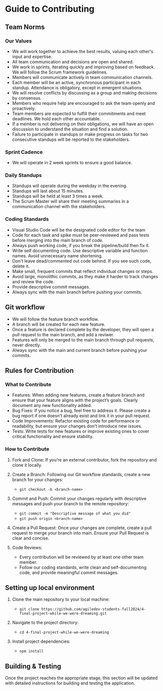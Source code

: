 # Guide to Contributing

## Team Norms

### Our Values

* We will work together to achieve the best results, valuing each other's input and expertise.
* All team communication and decisions are open and shared.
* We work in sprints, iterating quickly and improving based on feedback. We will follow the Scrum framework guidelines.
* Members will communicate actively in team communication channels.
* Each member will be an active, synchronous participant in each standup. Attendance is obligatory, except in emergent situations.
* We will resolve conflicts by discussing as a group and making decisions by consensus.
* Members who require help are encouraged to ask the team openly and proactively.
* Team members are expected to fulfill their commitments and meet deadlines. We hold each other accountable.
* If a member is not delivering on their obligations, we will have an open discussion to understand the situation and find a solution.
* Failure to participate in standups or make progress on tasks for two consecutive standups will be reported to the stakeholders.

### Sprint Cadence

* We will operate in 2 week sprints to ensure a good balance.

### Daily Standups

* Standups will operate during the weekday in the evening.
* Standups will last about 15 minutes.
* Standups will be held at least 3 times a week.
* The Scrum Master will share their meeting summaries in a communication channel with the stakeholders.

### Coding Standards

* Visual Studio Code will be the designated code editor for the team
* Code for each task and spike must be peer-reviewed and pass tests before merging into the main branch of code.
* Always push working code, if you break the pipeline/build then fix it.
* Write self documenting code. Use descriptive variable and function names. Avoid unnecessary name shortening.
* Don't leave dead/commented out code behind. If you see such code, delete it.
* Make small, frequent commits that reflect individual changes or steps.
* Avoid large, monolithic commits, as they make it harder to track changes and review the code.
* Provide descriptive commit messages.
* Always sync with the main branch before pushing your commits.

## Git workflow

* We will follow the feature branch workflow.
* A branch will be created for each new feature.
* Once a feature is declared complete by the developer, they will open a pull request to the main branch, and add a reviwer.
* Features will only be merged to the main branch through pull requests, never directly.
* Always sync with the main and current branch before pushing your commits.

## Rules for Contribution

### What to Contribute

* Features: When adding new features, create a feature branch and ensure that your feature aligns with the project’s goals. Clearly document any new functionality added.
* Bug Fixes: If you notice a bug, feel free to address it. Please create a bug report if one doesn’t already exist and link it in your pull request.
* Code Improvements: Refactor existing code for performance or readability, but ensure your changes don’t introduce new issues.
* Tests: Write tests for new features or improve existing ones to cover critical functionality and ensure stability.

### How to Contribute

1. Fork and Clone: If you’re an external contributor, fork the repository and clone it locally.

2. Create a Branch: Following our Git workflow standards, create a new branch for your changes:

    * `git checkout -b <branch-name>`

3. Commit and Push: Commit your changes regularly with descriptive messages and push your branch to the remote repository:

    * `git commit -m "Descriptive message of what you did"`
    * `git push origin <branch-name>`

4. Create a Pull Request: Once your changes are complete, create a pull request to merge your branch into main. Ensure your Pull Request is clear and concise.

5. Code Reviews:
    * Every contribution will be reviewed by at least one other team member.
    * Follow our coding standards, write clean and self-documenting code, and provide meaningful commit messages.

## Setting up local environment

1. Clone the main repository to your local machine:

   * `git clone https://github.com/agiledev-students-fall2024/4-final-project-while-we-were-dreaming.git`

2. Navigate to the project directory:

   * `cd 4-final-project-while-we-were-dreaming`

3. Install project dependencies:

   * `npm install`

## Building & Testing

Once the project reaches the appropriate stage, this section will be updated with detailed instructions for building and testing the application.
